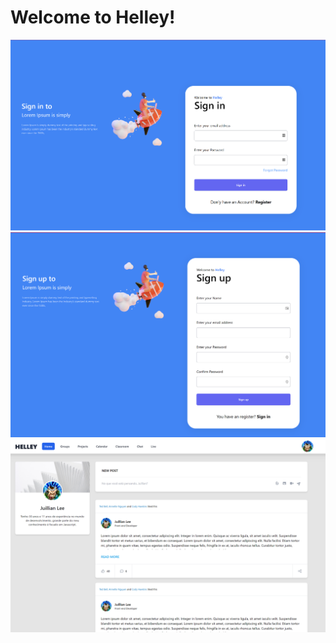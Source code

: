 # Welcome to Helley!

![Tela de login do sistema](https://raw.githubusercontent.com/juillianlee/helley-web/main/doc/screen/sign-in.png)
![Tela para criar senha](https://raw.githubusercontent.com/juillianlee/helley-web/main/doc/screen/sign-up.png)
![Home interna](https://raw.githubusercontent.com/juillianlee/helley-web/main/doc/screen/home.png)

